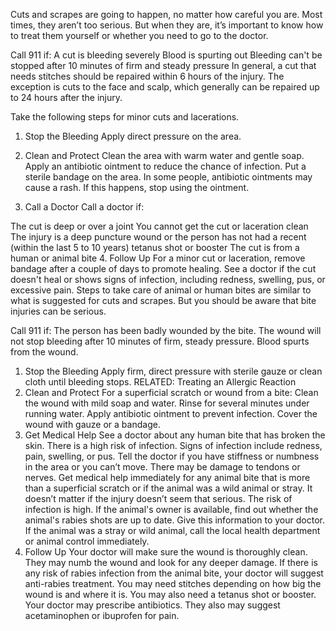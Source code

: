 Cuts and scrapes are going to happen, no matter how careful you are.  Most times, they aren’t too serious. But when they are, it’s important to know how to treat them yourself or whether you need to go to the doctor.

Call 911 if:
A cut is bleeding severely
Blood is spurting out
Bleeding can't be stopped after 10 minutes of firm and steady pressure
In general, a cut that needs stitches should be repaired within 6 hours of the injury. The exception is cuts to the face and scalp, which generally can be repaired up to 24 hours after the injury.

Take the following steps for minor cuts and lacerations.

1. Stop the Bleeding
Apply direct pressure on the area.
2. Clean and Protect
Clean the area with warm water and gentle soap.
Apply an antibiotic ointment to reduce the chance of infection.
Put a sterile bandage on the area. In some people, antibiotic ointments may cause a rash. If this happens, stop using the ointment.
 

3. Call a Doctor
Call a doctor if:

The cut is deep or over a joint
You cannot get the cut or laceration clean
The injury is a deep puncture wound or the person has not had a recent (within the last 5 to 10 years) tetanus shot or booster
The cut is from a human or animal bite
4. Follow Up
For a minor cut or laceration, remove bandage after a couple of days to promote healing.
See a doctor if the cut doesn't heal or shows signs of infection, including redness, swelling, pus, or excessive pain.
Steps to take care of animal or human bites are similar to what is suggested for cuts and scrapes. But you should be aware that bite injuries can be serious.

Call 911 if:
The person has been badly wounded by the bite.
The wound will not stop bleeding after 10 minutes of firm, steady pressure.
Blood spurts from the wound.

1. Stop the Bleeding
Apply firm, direct pressure with sterile gauze or clean cloth until bleeding stops.
RELATED:
Treating an Allergic Reaction
2. Clean and Protect
For a superficial scratch or wound from a bite:
Clean the wound with mild soap and water. Rinse for several minutes under running water.
Apply antibiotic ointment to prevent infection.
Cover the wound with gauze or a bandage.
3. Get Medical Help
See a doctor about any human bite that has broken the skin. There is a high risk of infection. Signs of infection include redness, pain, swelling, or pus.
Tell the doctor if you have stiffness or numbness in the area or you can’t move. There may be damage to tendons or nerves.
Get medical help immediately for any animal bite that is more than a superficial scratch or if the animal was a wild animal or stray. It doesn’t matter if the injury doesn’t seem that serious. The risk of infection is high.
If the animal's owner is available, find out whether the animal's rabies shots are up to date. Give this information to your doctor.
If the animal was a stray or wild animal, call the local health department or animal control immediately.
4. Follow Up
Your doctor will make sure the wound is thoroughly clean.
They may numb the wound and look for any deeper damage.
If there is any risk of rabies infection from the animal bite, your doctor will suggest anti-rabies treatment.
You may need stitches depending on how big the wound is and where it is.
You may also need a tetanus shot or booster.
Your doctor may prescribe antibiotics.
They also may suggest acetaminophen or ibuprofen for pain.